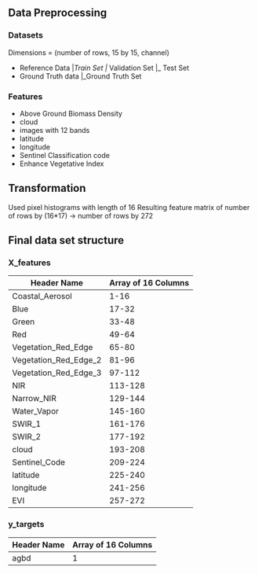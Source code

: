 ## Data Preprocessing 

### Datasets
Dimensions = (number of rows, 15 by 15, channel)
- Reference Data
    |_Train Set
    |_ Validation Set
    |_ Test Set
- Ground Truth data
    |_Ground Truth Set

### Features
- Above Ground Biomass Density
- cloud
- images with 12 bands 
- latitude 
- longitude
- Sentinel Classification code 
- Enhance Vegetative Index

## Transformation
Used pixel histograms with length of 16
Resulting feature matrix of number of rows by (16*17) -> number of rows by 272

## Final data set structure

### X_features

| Header Name             | Array of 16 Columns |
|-------------------------|---------------------|
| Coastal_Aerosol         | 1-16                |
| Blue                    | 17-32               |
| Green                   | 33-48               |
| Red                     | 49-64               |
| Vegetation_Red_Edge     | 65-80               |
| Vegetation_Red_Edge_2   | 81-96               |
| Vegetation_Red_Edge_3   | 97-112              |
| NIR                     | 113-128             |
| Narrow_NIR              | 129-144             |
| Water_Vapor             | 145-160             |
| SWIR_1                  | 161-176             |
| SWIR_2                  | 177-192             |
| cloud                   | 193-208             |
| Sentinel_Code           | 209-224             |
| latitude                | 225-240             |
| longitude               | 241-256             |
| EVI                     | 257-272             |

### y_targets
| Header Name             | Array of 16 Columns |
|-------------------------|---------------------|
| agbd                    | 1                   |
